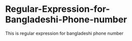 # Regular-Expression-for-Bangladeshi-Phone-number
This is regular expression for bangladeshi phone number 

